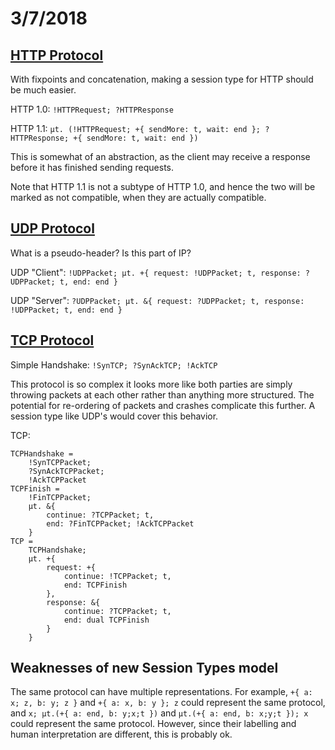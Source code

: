 # 3/7/2018

## [HTTP Protocol](https://tools.ietf.org/html/rfc2616)

With fixpoints and concatenation, making a session type for HTTP should be much easier.

HTTP 1.0: `!HTTPRequest; ?HTTPResponse`

HTTP 1.1: `µt. (!HTTPRequest; +{ sendMore: t, wait: end }; ?HTTPResponse; +{ sendMore: t, wait: end })`

This is somewhat of an abstraction, as the client may receive a response before it has finished sending requests.

Note that HTTP 1.1 is not a subtype of HTTP 1.0, and hence the two will be marked as not compatible, when they are actually compatible.

## [UDP Protocol](https://tools.ietf.org/html/rfc768)

What is a pseudo-header? Is this part of IP?

UDP "Client": `!UDPPacket; µt. +{ request: !UDPPacket; t, response: ?UDPPacket; t, end: end }`

UDP "Server": `?UDPPacket; µt. &{ request: ?UDPPacket; t, response: !UDPPacket; t, end: end }`

## [TCP Protocol](https://tools.ietf.org/html/rfc793)

Simple Handshake: `!SynTCP; ?SynAckTCP; !AckTCP`

This protocol is so complex it looks more like both parties are simply throwing packets at each other rather than anything more structured. The potential for re-ordering of packets and crashes complicate this further. A session type like UDP's would cover this behavior.

TCP:

```
TCPHandshake =
    !SynTCPPacket;
    ?SynAckTCPPacket;
    !AckTCPPacket  
TCPFinish =
    !FinTCPPacket;
    µt. &{
        continue: ?TCPPacket; t,
        end: ?FinTCPPacket; !AckTCPPacket
    }
TCP =
    TCPHandshake;
    µt. +{
        request: +{
            continue: !TCPPacket; t,
            end: TCPFinish
        },
        response: &{
            continue: ?TCPPacket; t,
            end: dual TCPFinish
        }
    }
```

## Weaknesses of new Session Types model

The same protocol can have multiple representations. For example,
`+{ a: x; z, b: y; z }` and `+{ a: x, b: y }; z` could represent the same protocol, and
`x; µt.(+{ a: end, b: y;x;t })` and `µt.(+{ a: end, b: x;y;t }); x` could represent the same protocol. However, since their labelling and human interpretation are different, this is probably ok.
